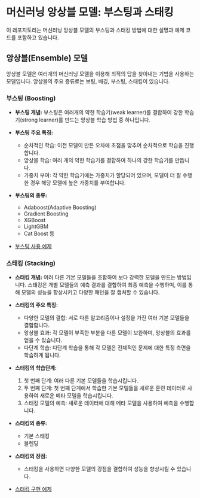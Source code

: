 # 머신러닝 앙상블 모델: 부스팅과 스태킹

이 레포지토리는 머신러닝 앙상블 모델의 부스팅과 스태킹 방법에 대한 설명과 예제 코드를 포함하고 있습니다.

## 앙상블(Ensemble) 모델

앙상블 모델은 여러개의 머신러닝 모델을 이용해 최적의 답을 찾아내는 기법을 사용하는 모델입니다. 앙상블의 주요 종류로는 보팅, 배깅, 부스팅, 스태킹이 있습니다.

### 부스팅 (Boosting)

- **부스팅 개념:** 부스팅은 여러개의 약한 학습기(weak learner)를 결합하여 강한 학습기(strong learner)를 만드는 앙상블 학습 방법 중 하나입니다.

- **부스팅 주요 특징:**
  - 순차적인 학습: 이전 모델이 만든 오차에 초점을 맞추어 순차적으로 학습을 진행합니다.
  - 앙상블 학습: 여러 개의 약한 학습기를 결합하여 하나의 강한 학습기를 만듭니다.
  - 가중치 부여: 각 약한 학습기에는 가중치가 할당되어 있으며, 모델이 더 잘 수행한 경우 해당 모델에 높은 가중치를 부여합니다.

- **부스팅의 종류:**
  - Adaboost(Adaptive Boosting)
  - Gradient Boosting
  - XGBoost
  - LightGBM
  - Cat Boost 등

- [부스팅 사용 예제](boosting_stacking_example.ipynb)

### 스태킹 (Stacking)

- **스태킹 개념:** 여러 다른 기본 모델들을 조합하여 보다 강력한 모델을 만드는 방법입니다. 스태킹은 개별 모델들의 예측 결과를 결합하여 최종 예측을 수행하며, 이를 통해 모델의 성능을 향상시키고 다양한 패턴을 잘 캡처할 수 있습니다.

- **스태킹의 주요 특징:**
  - 다양한 모델의 결합: 서로 다른 알고리즘이나 설정을 가진 여러 기본 모델들을 결합합니다.
  - 앙상블 효과: 각 모델이 부족한 부분을 다른 모델이 보완하며, 앙상블의 효과를 얻을 수 있습니다.
  - 다단계 학습: 다단계 학습을 통해 각 모델은 전체적인 문제에 대한 특정 측면을 학습하게 됩니다.

- **스태킹의 학습단계:**
  1. 첫 번째 단계: 여러 다른 기본 모델들을 학습시킵니다.
  2. 두 번째 단계: 첫 번째 단계에서 학습한 기본 모델들을 새로운 훈련 데이터로 사용하여 새로운 메타 모델을 학습시킵니다.
  3. 스태킹 모델의 예측: 새로운 데이터에 대해 메타 모델을 사용하여 예측을 수행합니다.

- **스태킹의 종류:**
  - 기본 스태킹
  - 블렌딩

- **스태킹의 장점:**
  - 스태킹을 사용하면 다양한 모델의 강점을 결합하여 성능을 향상시킬 수 있습니다.

- [스태킹 구현 예제](boosting_stacking_example.ipynb)

